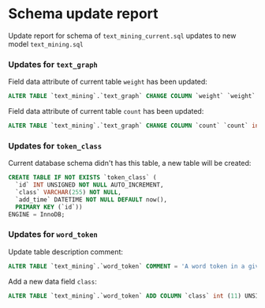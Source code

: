 ﻿# Schema update report

Update report for schema of ``text_mining_current.sql`` updates to new model ``text_mining.sql``
### Updates for ``text_graph``

Field data attribute of current table ``weight`` has been updated:

```sql
ALTER TABLE `text_mining`.`text_graph` CHANGE COLUMN `weight` `weight` double UNSIGNED NOT NULL DEFAULT 0 COMMENT '' ;
```

Field data attribute of current table ``count`` has been updated:

```sql
ALTER TABLE `text_mining`.`text_graph` CHANGE COLUMN `count` `count` int (11) UNSIGNED NOT NULL DEFAULT 0 COMMENT '' ;
```

### Updates for ``token_class``

Current database schema didn't has this table, a new table will be created:

```sql
CREATE TABLE IF NOT EXISTS `token_class` (
  `id` INT UNSIGNED NOT NULL AUTO_INCREMENT,
  `class` VARCHAR(255) NOT NULL,
  `add_time` DATETIME NOT NULL DEFAULT now(),
  PRIMARY KEY (`id`))
ENGINE = InnoDB;

```

### Updates for ``word_token``

Update table description comment:

```sql
ALTER TABLE `text_mining`.`word_token` COMMENT = 'A word token in a given text segment' ;
```

Add a new data field ``class``:

```sql
ALTER TABLE `text_mining`.`word_token` ADD COLUMN `class` int (11) UNSIGNED NOT NULL DEFAULT 1 COMMENT '' ;
```

